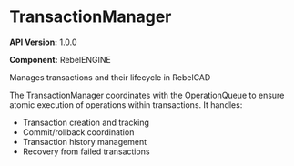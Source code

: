 # TransactionManager

**API Version:** 1.0.0

**Component:** RebelENGINE

Manages transactions and their lifecycle in RebelCAD

The TransactionManager coordinates with the OperationQueue to ensure
atomic execution of operations within transactions. It handles:
- Transaction creation and tracking
- Commit/rollback coordination
- Transaction history management
- Recovery from failed transactions

